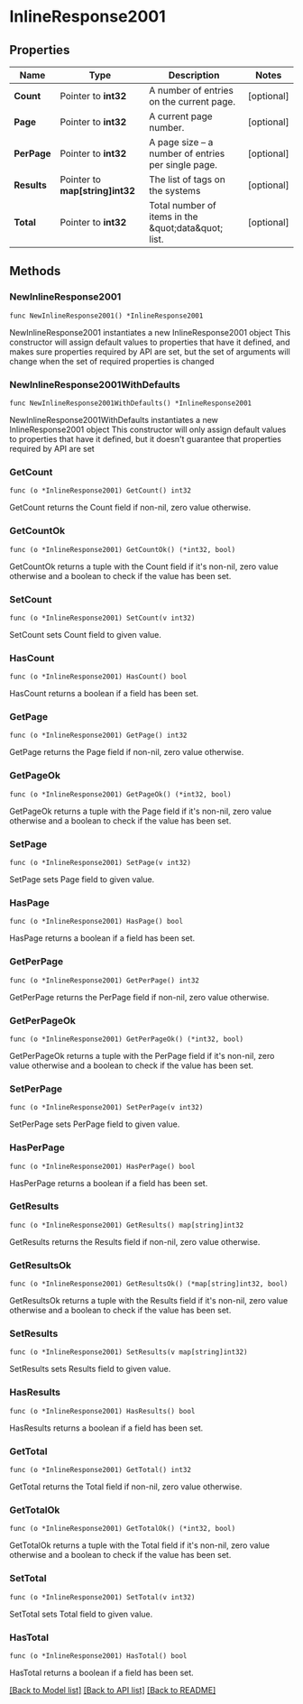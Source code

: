 # InlineResponse2001

## Properties

Name | Type | Description | Notes
------------ | ------------- | ------------- | -------------
**Count** | Pointer to **int32** | A number of entries on the current page. | [optional] 
**Page** | Pointer to **int32** | A current page number. | [optional] 
**PerPage** | Pointer to **int32** | A page size – a number of entries per single page. | [optional] 
**Results** | Pointer to **map[string]int32** | The list of tags on the systems | [optional] 
**Total** | Pointer to **int32** | Total number of items in the \&quot;data\&quot; list. | [optional] 

## Methods

### NewInlineResponse2001

`func NewInlineResponse2001() *InlineResponse2001`

NewInlineResponse2001 instantiates a new InlineResponse2001 object
This constructor will assign default values to properties that have it defined,
and makes sure properties required by API are set, but the set of arguments
will change when the set of required properties is changed

### NewInlineResponse2001WithDefaults

`func NewInlineResponse2001WithDefaults() *InlineResponse2001`

NewInlineResponse2001WithDefaults instantiates a new InlineResponse2001 object
This constructor will only assign default values to properties that have it defined,
but it doesn't guarantee that properties required by API are set

### GetCount

`func (o *InlineResponse2001) GetCount() int32`

GetCount returns the Count field if non-nil, zero value otherwise.

### GetCountOk

`func (o *InlineResponse2001) GetCountOk() (*int32, bool)`

GetCountOk returns a tuple with the Count field if it's non-nil, zero value otherwise
and a boolean to check if the value has been set.

### SetCount

`func (o *InlineResponse2001) SetCount(v int32)`

SetCount sets Count field to given value.

### HasCount

`func (o *InlineResponse2001) HasCount() bool`

HasCount returns a boolean if a field has been set.

### GetPage

`func (o *InlineResponse2001) GetPage() int32`

GetPage returns the Page field if non-nil, zero value otherwise.

### GetPageOk

`func (o *InlineResponse2001) GetPageOk() (*int32, bool)`

GetPageOk returns a tuple with the Page field if it's non-nil, zero value otherwise
and a boolean to check if the value has been set.

### SetPage

`func (o *InlineResponse2001) SetPage(v int32)`

SetPage sets Page field to given value.

### HasPage

`func (o *InlineResponse2001) HasPage() bool`

HasPage returns a boolean if a field has been set.

### GetPerPage

`func (o *InlineResponse2001) GetPerPage() int32`

GetPerPage returns the PerPage field if non-nil, zero value otherwise.

### GetPerPageOk

`func (o *InlineResponse2001) GetPerPageOk() (*int32, bool)`

GetPerPageOk returns a tuple with the PerPage field if it's non-nil, zero value otherwise
and a boolean to check if the value has been set.

### SetPerPage

`func (o *InlineResponse2001) SetPerPage(v int32)`

SetPerPage sets PerPage field to given value.

### HasPerPage

`func (o *InlineResponse2001) HasPerPage() bool`

HasPerPage returns a boolean if a field has been set.

### GetResults

`func (o *InlineResponse2001) GetResults() map[string]int32`

GetResults returns the Results field if non-nil, zero value otherwise.

### GetResultsOk

`func (o *InlineResponse2001) GetResultsOk() (*map[string]int32, bool)`

GetResultsOk returns a tuple with the Results field if it's non-nil, zero value otherwise
and a boolean to check if the value has been set.

### SetResults

`func (o *InlineResponse2001) SetResults(v map[string]int32)`

SetResults sets Results field to given value.

### HasResults

`func (o *InlineResponse2001) HasResults() bool`

HasResults returns a boolean if a field has been set.

### GetTotal

`func (o *InlineResponse2001) GetTotal() int32`

GetTotal returns the Total field if non-nil, zero value otherwise.

### GetTotalOk

`func (o *InlineResponse2001) GetTotalOk() (*int32, bool)`

GetTotalOk returns a tuple with the Total field if it's non-nil, zero value otherwise
and a boolean to check if the value has been set.

### SetTotal

`func (o *InlineResponse2001) SetTotal(v int32)`

SetTotal sets Total field to given value.

### HasTotal

`func (o *InlineResponse2001) HasTotal() bool`

HasTotal returns a boolean if a field has been set.


[[Back to Model list]](../README.md#documentation-for-models) [[Back to API list]](../README.md#documentation-for-api-endpoints) [[Back to README]](../README.md)


